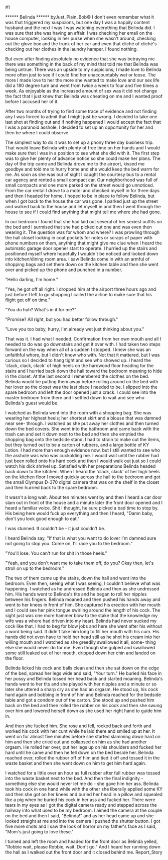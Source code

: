 #1 

 

 ****** Belinda ****** byJust_Plain_Bob© I don't even remember what it was that triggered my suspicions, but one day I was a happily content husband and the next I was I was watching everything that Belinda did. I was sure that she was having an affair. I was checking her email on the house computer, looking in her purse when she wasn't around, checking out the glove box and the trunk of her car and even that cliché of cliché's - checking out her clothes in the laundry hamper. I found nothing. 

 But even after finding absolutely no evidence that she was betraying me there was something in the back of my mind that told me that Belinda was being untrue. There was an upside to my suspicions; I made love to Belinda more often just to see if I could find her unaccountably wet or loose. The more I made love to her the more she wanted to make love and our sex life did a 180 degree turn and went from twice a week to four and five times a week. As enjoyable as the increased amount of sex was it did not change the fact that I just knew that Belinda was cheating on me and I wanted proof before I accused her of it. 

 After two months of trying to find some trace of evidence and not finding any I was forced to admit that I might just be wrong. I decided to take one last shot at finding out and if nothing happened I would accept the fact that I was a paranoid asshole. I decided to set up an opportunity for her and then be where I could observe. 

 The simplest way to do it was to set up a phony three day business trip. That would leave Belinda with plenty of free time on her hands and I would make sure that I was in a position to see what she did with it. The first step was to give her plenty of advance notice so she could make her plans. The day of the trip came and Belinda drove me to the airport, kissed me goodbye and told me to hurry home and she would keep the bed warm for me. As soon as she was out of sight I caught the courtesy bus to a rental car agency and rented a small compact car. Our neighborhood was full of small compacts and one more parked on the street would go unnoticed. From the car rental I drove to a motel and checked myself in for three days and then I headed for home. I hoped to be in place to follow Belinda, but when I got back to the house the car was gone. I parked just up the street and walked back to the house and let myself in and then I went through the house to see if I could find anything that might tell me where she had gone. 

 In our bedroom I found that she had laid out several of her sexiest outfits on the bed and I surmised that she had picked out one and was even then wearing it. The question was for whom and where? I was prowling through the hall closet looking in coat pockets for notes or scraps of paper with phone numbers on them, anything that might give me clue when I heard the automatic garage door opener start to operate. I hurried up the stairs and positioned myself where hopefully I wouldn't be noticed and looked down into kitchen/dining room area. I saw Belinda come in with an armful of shopping bags and set them down on the kitchen table and then she went over and picked up the phone and punched in a number. 

 "Hello darling, I'm home." 

 "Yes, he got off all right. I dropped him at the airport three hours ago and just before I left to go shopping I called the airline to make sure that his flight got off on time." 

 "You do huh? What's in it for me?" 

 "Promise? All right, but you had better follow through." 

 "Love you too baby, hurry, I'm already wet just thinking about you." 

 That was it. I had what I needed. Confirmation from her own mouth and all I needed to do was go downstairs and get it over with. I had taken two steps forward on the way when all of a sudden I stopped. I knew she was an unfaithful whore, but I didn't know who with. Not that it mattered, but I was curious so I decided to hang tight and see who showed up. I heard the 'clack, clack, clack' of high heels on the hardwood floor heading for the stairs and I hurried back down the hall toward the bedroom meaning to hide in the closet. At the last second I remembered the clothes on the bed. Belinda would be putting them away before rolling around on the bed with her lover so the closet was the last place I needed to be. I slipped into the spare bedroom and left the door opened just a crack. I could see into the master bedroom from there and I settled down to wait and see who Belinda's guest would be. 

 I watched as Belinda went into the room with a shopping bag. She was wearing her highest heels; her shortest skirt and a blouse that was damned near see- through. I watched as she put away her clothes and then turned down the bed covers. She went into the bathroom and came back with the trash can and set it down next to the bed and then she emptied the shopping bag onto the bedside stand. I had to strain to make out the items, but they turned out to be a carton of rubbers, and a large bottle of KY Lotion. I had more than enough evidence now, but I still wanted to see who the asshole was who was cuckolding me. I would wait until the rubber had just been rolled onto his hard cock and then I would walk out just so I could watch his dick shrivel up. Satisfied with her preparations Belinda headed back down to the kitchen. When I heard the 'clack, clack' of her high heels on the kitchen floor I moved quickly across the hall to the bedroom and got the small Olympus D-370 digital camera that was on the shelf in the closet and then hurried back to the spare bedroom. 

 It wasn't a long wait. About ten minutes went by and then I heard a car door slam out in front of the house and a minute later the front door opened and I heard a familiar voice. Shit I thought, he sure picked a bad time to stop by. His being here would fuck up everything and then I heard, "Damn baby, don't you look good enough to eat." 

 I was stunned. It couldn't be - it just couldn't be. 

 I heard Belinda say, "If that is what you want to do lover I'm damned sure not going to stop you. Come on, I'll race you to the bedroom." 

 "You'll lose. You can't run for shit in those heels." 

 "Yeah, and you don't want me to take them off, do you? Okay then, let's stroll on up to the bedroom." 

 The two of them came up the stairs, down the hall and went into the bedroom. Even then, seeing what I was seeing, I couldn't believe what was happening. I watched as he undressed Belinda and then as she undressed him. His hands went to Belinda's tits and he began to roll her nipples between his fingers. Belinda moaned and then pushed his hands away and went to her knees in front of him. She captured his erection with her mouth and I could see her pink tongue swirling around the length of his cock. The sight just was one more hammer blow to the stake that the knowledge my wife was a whore had driven into my heart. Belinda had never sucked my cock like that. I had to beg for blow jobs and here she went after his without a word being said. It didn't take him long to fill her mouth with his cum. His hands did not even have to hold her head still as he shot his cream into her willing mouth and I watched as she greedily swallowed it all, some- thing else she would never do for me. Even though she gulped and swallowed some still leaked out of her mouth, dripped down her chin and landed on the floor. 

 Belinda licked his cock and balls clean and then she sat down on the edge of the bed, spread her legs wide and said, "Your turn." He buried his face in her pussy and Belinda tossed her head back and started moaning. Belinda's hands went to her tits and she played with her nipples and a minute or so later she uttered a sharp cry as she had an orgasm. He stood up, his cock hard again and bobbing in front of him and Belinda reached for the bedside table and got a condom out of the carton. She stood up and pushed him back on the bed and then rolled the rubber on his cock and then she swung over him and lowered herself down as she used her right hand to guide him in. 

 And then she fucked him. She rose and fell, rocked back and forth and worked his cock with her cunt while he laid there and smiled up at her. It went on for almost five minutes before she started slamming down hard on him and then she cried out and collapsed on him as she had another orgasm. He rolled her over, put her legs up on his shoulders and fucked her hard until he came and then he fell down on the bed beside her. Belinda reached over, rolled the rubber off of him and tied it off and tossed it in the waste basket and then she went down on him to get him hard again. 

 I watched for a little over an hour as full rubber after full rubber was tossed into the waste basket next to the bed. And then the final indignity - something else she would never let me do - she gave him her ass. Belinda took his cock in one hand while with the other she liberally applied some KY and then she got on her knees and buried her head in a pillow and squealed like a pig when he buried his cock in her ass and fucked her. There were tears in my eyes as I got the digital camera ready and stepped across the hallway into what used to be my bedroom. I aimed the camera at the couple on the bed and then I said, "Belinda!" and as her head came up and she looked straight at me and into the camera I pushed the shutter button. I got five more shots and I saw the look of horror on my father's face as I said, "Mom's just going to love these." 

 I turned and left the room and headed for the front door as Belinda yelled, "Robbie wait, please Robbie, wait. Don't go." And I heard her running down the hall as I walked out the front door and it closed behind me. Report_Story 
